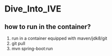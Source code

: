 # Dive_Into_IVE


## how to run in the container?
1. run in a container equipped with maven/jdk8/git
2. git pull
3. mvn spring-boot:run